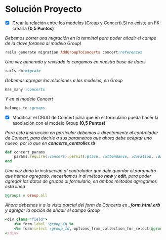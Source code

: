 # Solución Proyecto

- [x] Crear la relación entre los modelos (Group y Concert).Si no existe un FK crearla **(0,5 Puntos)**

*Debemos correr una migración en la terminal para poder añadir el campo de la clave foranea al modelo Group)*

```ruby
rails generate migration AddGroupToConcerts concert:references
```
*Una vez generada y revisada la cargamos en nuestra base de datos*

```ruby
rails db:migrate
```
*Debemos agregar las relaciones a los modelos, en Group*

```ruby
has_many :concerts
```

*Y en el modelo Concert*

```ruby
belongs_to :groups
```
- [x] Modificar el CRUD de Concert para que en el formulario pueda hacer la asociación con el modelo Group **(0,5 Puntos)**
  
*Para esta instrucción en particular debemos ir directamente al controlador de Concert, para decirle a sus parametros que ahora debe aceptar uno nuevo, por lo que en **concerts_controller.rb***

```ruby
def concert_params
    params.require(:concert).permit(:place, :attendance, :duration, :date, :group_id)
end
```
*Una vez dado la instrucción al controlador que deje guardar el parametro que hemos agregado, necesitamos ir al método **new** y **edit**, para poder agregar los datos de grupos al formulario, en ambos métodos agregamos está linea*

```ruby
@groups = Group.all
```
*Ahora debemos ir a la vista parcial del form de Concerts en **_form.html.erb** y agregar la opción de añadir el campo Group*

```ruby
<div class="field">
    <%= form.label :group_id %>
    <%= form.select :group_id, options_from_collection_for_select(@groups, :id, :name) %>
</div>
```
